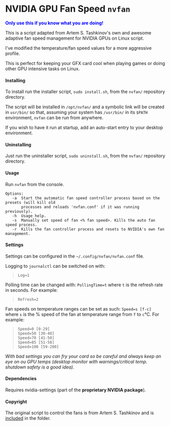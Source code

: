 # NVIDIA GPU Fan Speed `nvfan`

<span style="color:blue">__Only use this if you know what you are doing!__</span>

This is a script adapted from Artem S. Tashkinov's own and awesome adaptive fan speed management 
for NVIDIA GPUs on Linux script.

I've modified the temperature/fan speed values for a more aggressive profile.

This is perfect for keeping your GFX card cool when playing games or doing other GPU intensive 
tasks on Linux.

#### Installing

To install run the installer script, `sudo install.sh`, from the `nvfan/` repository directory.

The script will be installed in `/opt/nvfan/` and a symbolic link will be created in `usr/bin/` 
so that, assuming your system has `/usr/bin/` in its `$PATH` environment, `nvfan` can be run from
anywhere. 

If you wish to have it run at startup, add an auto-start entry to your desktop environment.

#### Uninstalling

Just run the uninstaller script, `sudo uninstall.sh`, from the `nvfan/` repository directory.

#### Usage

Run `nvfan` from the console.

    Options:
       -a  Start the automatic fan speed controller process based on the presets (will kill old 
           processes and reloads 'nvfan.conf' if it was running previously).
       -h  Usage help.
       -s  Manually set speed of fan <% fan speed>. Kills the auto fan speed process.
       -r  Kills the fan controller process and resets to NVIDIA's own fan management.

#### Settings

Settings can be configured in the `~/.config/nvfan/nvfan.conf` file.

Logging to `journalctl` can be switched on with:
> `Log=1`

Polling time can be changed with: `PollingTime=t` where `t` is the refresh rate in seconds. 
For example: 
> `Refresh=2`

Fan speeds on temperature ranges can be set as such: `Speed=s [f-c]` where `s` is the % speed of the 
fan at temperature range from `f` to `c`°C. For example:
> ```
> Speed=0 [0-29]  
> Speed=50 [30-40]  
> Speed=70 [41-50]  
> Speed=85 [51-58]  
> Speed=100 [59-200]
> ```

_With bad settings you can fry your card so be careful and always keep an eye
on ou GPU temps (desktop monitor with warnings/critical temp. shutdown safety 
is a good idea)._

#### Dependencies

Requires nvidia-settings (part of the __proprietary NVIDIA package__).

#### Copyright

The original script to control the fans is from Artem S. Tashkinov and is 
[included](gpu-fan-control.sh) in the folder.